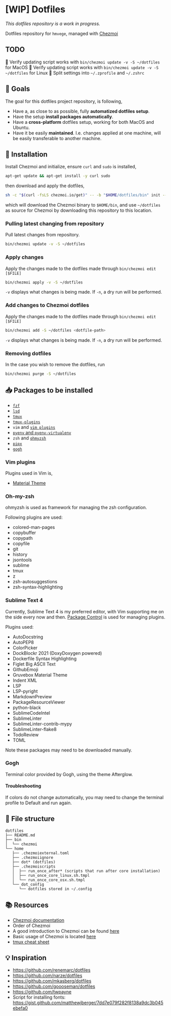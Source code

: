 # [WIP] Dotfiles
*This dotfiles repository is a work in progress.*

Dotfiles repository for `hmvege`, managed with [Chezmoi](https://github.com/twpayne/chezmoi)

## TODO
<!-- :ballot_box_with_check:  -->
:black_square_button: Verify updating script works with `bin/chezmoi update -v -S ~/dotfiles` for MacOS
:black_square_button: Verify updating script works with `bin/chezmoi update -v -S ~/dotfiles` for Linux
:black_square_button: Split settings into `~/.zprofile` and `~/.zshrc`

## :dart: Goals
The goal for this dotfiles project repository, is following,
* Have a, as close to as possible, fully **automatized dotfiles setup**.
* Have the setup **install packages automatically**.
* Have a **cross-platform** dotfiles setup, working for both MacOS and Ubuntu.
* Have it be easily **maintained**. I.e. changes applied at one machine, will be easily transferable to another machine.

## :scroll: Installation
Install Chezmoi and initialize, ensure `curl` and `sudo` is installed,
```bash
apt-get update && apt-get install -y curl sudo
```
then download and apply the dotfiles,
```bash
sh -c "$(curl -fsLS chezmoi.io/get)" -- -b "$HOME/dotfiles/bin" init --apply -S ~/dotfiles hmvege
```
which will download the Chezmoi binary to `$HOME/bin`, and use `~/dotfiles` as source for Chezmoi by downloading this repository to this location.

### Pulling latest changing from repository
Pull latest changes from repository.
```bash
bin/chezmoi update -v -S ~/dotfiles
```

### Apply changes
Apply the changes made to the dotfiles made through `bin/chezmoi edit [$FILE]`
```bash
bin/chezmoi apply -v -S ~/dotfiles
```
`-v` displays what changes is being made. If `-n`, a dry run will be performed.

### Add changes to Chezmoi dotfiles
Apply the changes made to the dotfiles made through `bin/chezmoi edit [$FILE]`
```bash
bin/chezmoi add -S ~/dotfiles <dotfile-path>
```
`-v` displays what changes is being made. If `-n`, a dry run will be performed.

### Removing dotfiles
In the case you wish to remove the dotfiles, run
```bash
bin/chezmoi purge -S ~/dotfiles
```

## :inbox_tray: Packages to be installed

 - [`fzf`](https://github.com/junegunn/fzf#using-git)
 - [`lsd`](https://github.com/Peltoche/lsd)
 - [`tmux`](https://github.com/tmux/tmux)
 - [`tmux-plugins`](https://github.com/tmux-plugins/tpm)
 - `vim` and [`vim plugins`](https://github.com/junegunn/vim-plug)
 - [`pyenv` and `pyenv-virtualenv`](https://github.com/pyenv)
 - `zsh` and [`ohmyzsh`](https://github.com/ohmyzsh/ohmyzsh)
 - [`pipx`](https://pypa.github.io/pipx/)
 - [`gogh`](https://gogh-co.github.io/Gogh/)

### Vim plugins
Plugins used in Vim is,
 - [Material Theme](https://github.com/material-theme/vsc-community-material-theme)


### Oh-my-zsh
ohmyzsh is used as framework for managing the zsh configuration.

Following plugins are used:
 - colored-man-pages
 - copybuffer
 - copypath
 - copyfile
 - git
 - history
 - jsontools
 - sublime
 - tmux
 - z
 - zsh-autosuggestions
 - zsh-syntax-highlighting

### Sublime Text 4
Currently, Sublime Text 4 is my preferred editor, with Vim supporting me on the side every now and then. [Package Control](https://packagecontrol.io/) is used for managing plugins.

Plugins used:
 - AutoDocstring
 - AutoPEP8
 - ColorPicker
 - DockBlockr 2021 (DoxyDoxygen powered)
 - Dockerfile Syntax Highlighting
 - Figlet Big ASCII Text
 - GithubEmoji
 - Gruvebox Material Theme
 - Indent XML
 - LSP
 - LSP-pyright
 - MarkdownPreview
 - PackageResourceViewer
 - python-black
 - SublimeCodeIntel
 - SublimeLinter
 - SublimeLinter-contrib-mypy
 - SublimeLinter-flake8
 - TodoReview
 - TOML

Note these packages may need to be downloaded manually.

### Gogh
Terminal color provided by Gogh, using the theme Afterglow.

#### Troubleshooting
If colors do not change automatically, you may need to change the terminal profile to Default and run again.

## :open_file_folder: File structure
```
dotfiles
├── README.md
├── bin
│  └── chezmoi
└── home
   ├── .chezmoiexternal.toml
   ├── .chezmoiignore
   ├── dot* (dotfiles)
   ├── .chezmoiscripts
   │  ├── run_once_after* (scripts that run after core installation)
   │  ├── run_once_core_linux.sh.tmpl
   │  └── run_once_core_osx.sh.tmpl
   └── dot_config
      └── dotfiles stored in ~/.config
```

## :books: Resources
- [Chezmoi documentation](https://www.chezmoi.io/)
- Order of Chezmoi
- A good introduction to Chezmoi can be found [here](https://blog.benoitj.ca/2020-06-15-how-i-use-linux-desktop-at-work-part5-dotfiles/)
- Basic usage of Chezmoi is located [here](https://pashynskykh.com/posts/chezmoi/)
- [tmux cheat sheet](https://tmuxcheatsheet.com/)

## :bulb: Inspiration
<!-- - https://github.com/tordks/.dotfiles -->
- https://github.com/renemarc/dotfiles
- https://github.com/narze/dotfiles
- https://github.com/mkasberg/dotfiles
- https://github.com/goooseman/dotfiles
- https://github.com/twpayne
- Script for installing fonts: https://gist.github.com/matthewjberger/7dd7e079f282f8138a9dc3b045ebefa0
